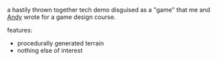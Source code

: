 a hastily thrown together tech demo disguised as a "game" that me and [Andy](https://github.com/andyw-0612) wrote for a game design course.

features:
  - procedurally generated terrain
  - nothing else of interest
